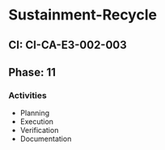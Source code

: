 # Sustainment-Recycle

## CI: CI-CA-E3-002-003
## Phase: 11

### Activities
- Planning
- Execution
- Verification
- Documentation
